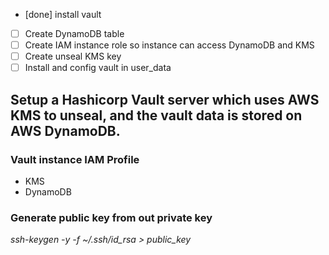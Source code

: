 - [done] install vault 
- [ ] Create DynamoDB table
- [ ] Create IAM instance role so instance can access DynamoDB and KMS
- [ ] Create unseal KMS key
- [ ] Install and config vault in user_data

## Setup a Hashicorp Vault server which uses AWS KMS to unseal, and the vault data is stored on AWS DynamoDB.

### Vault instance IAM Profile
* KMS
* DynamoDB

### Generate public key from out private key
*ssh-keygen -y -f ~/.ssh/id_rsa > public_key*



